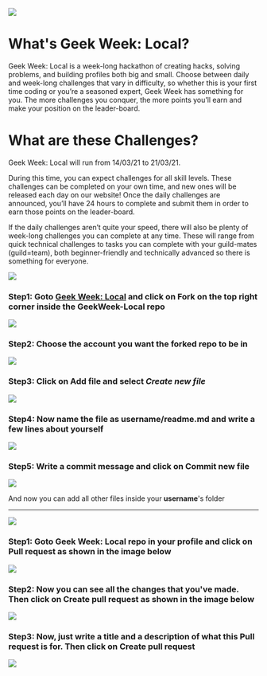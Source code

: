 ![](assets/banner.png)

# What's Geek Week: Local?
Geek Week: Local is a week-long hackathon of creating hacks, solving problems, and building profiles both big and small. Choose between daily and week-long challenges that vary in difficulty, so whether this is your first time coding or you’re a seasoned expert, Geek Week has something for you. The more challenges you conquer, the more points you’ll earn and make your position on the leader-board.

# What are these Challenges?
Geek Week: Local will run from 14/03/21 to 21/03/21.

During this time, you can expect challenges for all skill levels. These challenges can be completed on your own time, and new ones will be released each day on our website! Once the daily challenges are announced, you’ll have 24 hours to complete and submit them in order to earn those points on the leader-board.

If the daily challenges aren’t quite your speed, there will also be plenty of week-long challenges you can complete at any time. These will range from quick technical challenges to tasks you can complete with your guild-mates (guild=team), both beginner-friendly and technically advanced so there is something for everyone.

![](assets/banner2(1).png)

### **Step1:** Goto **[Geek Week: Local](https://github.com/GeeksforGeeks-VIT-Bhopal/GeekWeek-Local)** and click on **Fork** on the top right corner inside the GeekWeek-Local repo

![](assets/step1.png)

### **Step2:** Choose the account you want the forked repo to be in

![](assets/step2.png)

### **Step3:** Click on **Add file** and select *Create new file*

![](assets/step3.png)

### **Step4:** Now name the file as **username/readme.md** and write a few lines about yourself

![](assets/step4.png)

### **Step5:** Write a commit message and click on **Commit new file**

![](assets/step5.png)

And now you can add all other files inside your **username**'s folder

---

![](assets/banner3(1).png)

### **Step1:** Goto **Geek Week: Local** repo in your profile and click on **Pull request** as shown in the image below

![](assets/pr-step1.png)

### **Step2:** Now you can see all the changes that you've made. Then click on **Create pull request** as shown in the image below

![](assets/pr-step2.png)

### **Step3:** Now, just write a title and a description of what this Pull request is for. Then click on **Create pull request**

![](assets/pr-step3.png)
